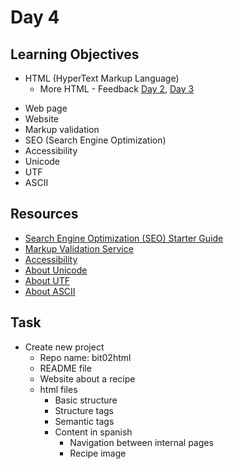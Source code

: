 # Day 4
## Learning Objectives
* HTML (HyperText Markup Language)
	- More HTML - Feedback [Day 2](day2.md), [Day 3](day3.md)
- Web page
- Website
- Markup validation
- SEO (Search Engine Optimization)
- Accessibility
- Unicode
- UTF
- ASCII
## Resources
- [Search Engine Optimization (SEO) Starter Guide](https://developers.google.com/search/docs/fundamentals/seo-starter-guide)
- [Markup Validation Service](https://validator.w3.org/)
- [Accessibility](https://www.w3.org/standards/webdesign/accessibility)
- [About Unicode](https://unicode.org/faq/basic_q.html#1)
- [About UTF](https://unicode.org/faq/utf_bom.html)
- [About ASCII](https://www.asciitable.com/)
## Task
* Create new project
  - Repo name: bit02html
  - README file
  - Website about a recipe
  * html files
    - Basic structure
    - Structure tags
    - Semantic tags
    * Content in spanish
      - Navigation between internal pages
      - Recipe image
